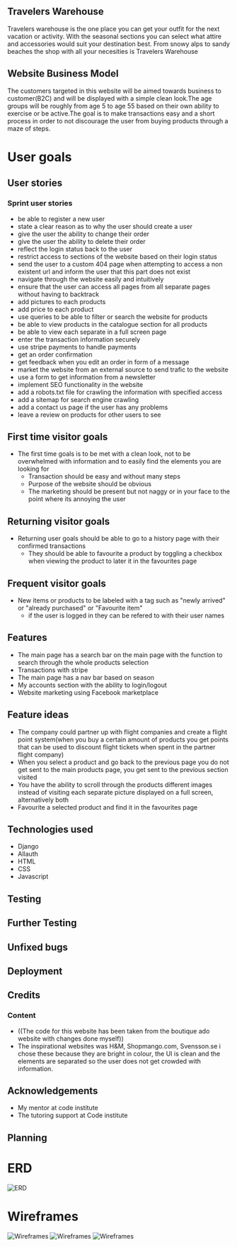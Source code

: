  ## Travelers Warehouse
Travelers warehouse is the one place you can get your outfit for the next vacation or activity. With the seasonal sections you can select what attire and accessories would suit your destination best. From snowy alps to sandy beaches the shop with all your necesities is Travelers Warehouse


## Website Business Model
The customers targeted in this website will be aimed towards business to customer(B2C) and will be displayed with a simple clean look.The age groups will be roughly from age 5 to age 55 based on their own ability to exercise or be active.The goal is to make transactions easy and a short process in order to not discourage the user from buying products through a maze of steps. 
# User goals

## User stories
### Sprint user stories
- be able to register a new user
- state a clear reason as to why the user should create a user
- give the user the ability to change their order
- give the user the ability to delete their order
- reflect the login status back to the user
- restrict access to sections of the website based on their login status
- send the user to a custom 404 page when attempting to access a non existent url and inform the user that this part does not exist
- navigate through the website easily and intuitively
- ensure that the user can access all pages from all separate pages without having to backtrack
- add pictures to each products
- add price to each product
- use queries to be able to filter or search the website for products
- be able to view products in the catalogue section for all products
- be able to view each separate in a full screen page
- enter the transaction information securely
- use stripe payments to handle payments
- get an order confirmation 
- get feedback when you edit an order in form of a message
- market the website from an external source to send trafic to the website
- use a form to get information from a newsletter
- implement SEO functionality in the website
- add a robots.txt file for crawling the information with specified access
- add a sitemap for search engine crawling
- add a contact us page if the user has any problems
- leave a review on products for other users to see
## First time visitor goals
- The first time goals is to be met with a clean look, not to be overwhelmed with information and to easily find the elements you are looking for
    - Transaction should be easy and without many steps
    - Purpose of the website should be obvious
    - The marketing should be present but not naggy or in your face to the point where its annoying the user
## Returning visitor goals
- Returning user goals should be able to go to a history page with their confirmed transactions
    - They should be able to favourite a product by toggling a checkbox when viewing the product to later it in the favourites page
    
## Frequent visitor goals
-  New items or products to be labeled with a tag such as "newly arrived" or "already purchased" or "Favourite item"
    - if the user is logged in they can be refered to with their user names
## Features
- The main page has a search bar on the main page with the function to search through the whole products selection
- Transactions with stripe
- The main page has a nav bar based on season
- My accounts section with the ability to login/logout
- Website marketing using Facebook marketplace



## Feature ideas
- The company could partner up with flight companies and create a flight point system(when you buy a certain amount of products you get points that can be used to discount flight tickets when spent in the partner flight company)
- When you select a product and go back to the previous page you do not get sent to the main products page, you get sent to the previous section visited
- You have the ability to scroll through the products different images instead of visiting each separate picture displayed on a full screen, alternatively both
- Favourite a selected product and find it in the favourites page


## Technologies used
- Django   
- Allauth
- HTML
- CSS
- Javascript


## Testing


## Further Testing 


## Unfixed bugs


## Deployment


## Credits

### Content
- ((The code for this website has been taken from the boutique ado website  with changes done myself))
- The inspirational websites was H&M, Shopmango.com, Svensson.se i chose these because they are bright in colour, the UI is clean and the elements are separated so the user does not get crowded with information. 


## Acknowledgements 

- My mentor at code institute
- The tutoring support at Code institute

## Planning

# ERD
![ERD](/Travelers-warehouse-PP5/media/erd-for-ecommerce.jpg)


# Wireframes
![Wireframes](/Travelers-warehouse-PP5/media/Wireframe%20PP5%20small%20screen%20.png)
![Wireframes](/Travelers-warehouse-PP5/media/wireframe-medium-screen-pp5.png)
![Wireframes](/Travelers-warehouse-PP5/media/wireframe-pp5-fullscreen.png)